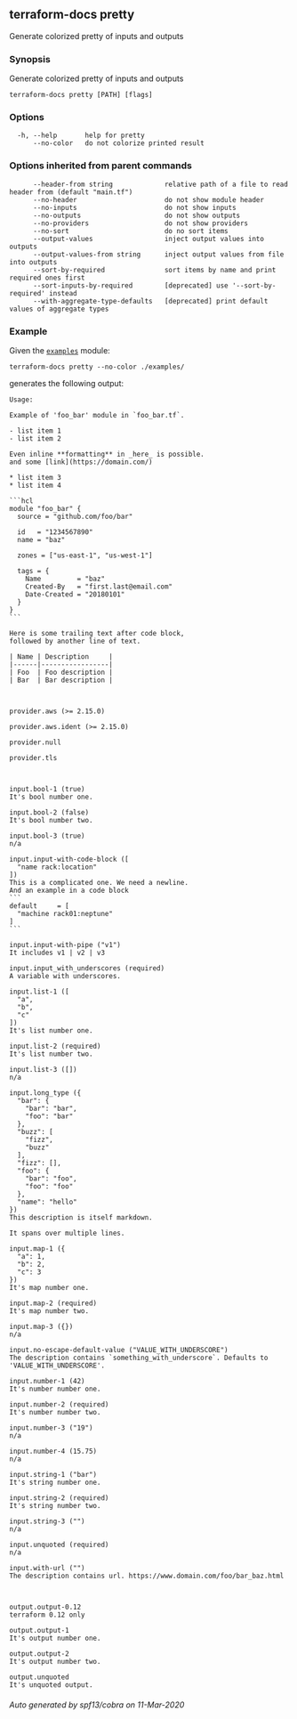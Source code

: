 ## terraform-docs pretty

Generate colorized pretty of inputs and outputs

### Synopsis

Generate colorized pretty of inputs and outputs

```
terraform-docs pretty [PATH] [flags]
```

### Options

```
  -h, --help       help for pretty
      --no-color   do not colorize printed result
```

### Options inherited from parent commands

```
      --header-from string             relative path of a file to read header from (default "main.tf")
      --no-header                      do not show module header
      --no-inputs                      do not show inputs
      --no-outputs                     do not show outputs
      --no-providers                   do not show providers
      --no-sort                        do no sort items
      --output-values                  inject output values into outputs
      --output-values-from string      inject output values from file into outputs
      --sort-by-required               sort items by name and print required ones first
      --sort-inputs-by-required        [deprecated] use '--sort-by-required' instead
      --with-aggregate-type-defaults   [deprecated] print default values of aggregate types
```

### Example

Given the [`examples`](/examples/) module:

```shell
terraform-docs pretty --no-color ./examples/
```

generates the following output:



    Usage:

    Example of 'foo_bar' module in `foo_bar.tf`.

    - list item 1
    - list item 2

    Even inline **formatting** in _here_ is possible.
    and some [link](https://domain.com/)

    * list item 3
    * list item 4

    ```hcl
    module "foo_bar" {
      source = "github.com/foo/bar"

      id   = "1234567890"
      name = "baz"

      zones = ["us-east-1", "us-west-1"]

      tags = {
        Name         = "baz"
        Created-By   = "first.last@email.com"
        Date-Created = "20180101"
      }
    }
    ```

    Here is some trailing text after code block,
    followed by another line of text.

    | Name | Description     |
    |------|-----------------|
    | Foo  | Foo description |
    | Bar  | Bar description |



    provider.aws (>= 2.15.0)

    provider.aws.ident (>= 2.15.0)

    provider.null

    provider.tls



    input.bool-1 (true)
    It's bool number one.

    input.bool-2 (false)
    It's bool number two.

    input.bool-3 (true)
    n/a

    input.input-with-code-block ([
      "name rack:location"
    ])
    This is a complicated one. We need a newline.  
    And an example in a code block
    ```
    default     = [
      "machine rack01:neptune"
    ]
    ```

    input.input-with-pipe ("v1")
    It includes v1 | v2 | v3

    input.input_with_underscores (required)
    A variable with underscores.

    input.list-1 ([
      "a",
      "b",
      "c"
    ])
    It's list number one.

    input.list-2 (required)
    It's list number two.

    input.list-3 ([])
    n/a

    input.long_type ({
      "bar": {
        "bar": "bar",
        "foo": "bar"
      },
      "buzz": [
        "fizz",
        "buzz"
      ],
      "fizz": [],
      "foo": {
        "bar": "foo",
        "foo": "foo"
      },
      "name": "hello"
    })
    This description is itself markdown.

    It spans over multiple lines.

    input.map-1 ({
      "a": 1,
      "b": 2,
      "c": 3
    })
    It's map number one.

    input.map-2 (required)
    It's map number two.

    input.map-3 ({})
    n/a

    input.no-escape-default-value ("VALUE_WITH_UNDERSCORE")
    The description contains `something_with_underscore`. Defaults to 'VALUE_WITH_UNDERSCORE'.

    input.number-1 (42)
    It's number number one.

    input.number-2 (required)
    It's number number two.

    input.number-3 ("19")
    n/a

    input.number-4 (15.75)
    n/a

    input.string-1 ("bar")
    It's string number one.

    input.string-2 (required)
    It's string number two.

    input.string-3 ("")
    n/a

    input.unquoted (required)
    n/a

    input.with-url ("")
    The description contains url. https://www.domain.com/foo/bar_baz.html



    output.output-0.12
    terraform 0.12 only

    output.output-1
    It's output number one.

    output.output-2
    It's output number two.

    output.unquoted
    It's unquoted output.




###### Auto generated by spf13/cobra on 11-Mar-2020
